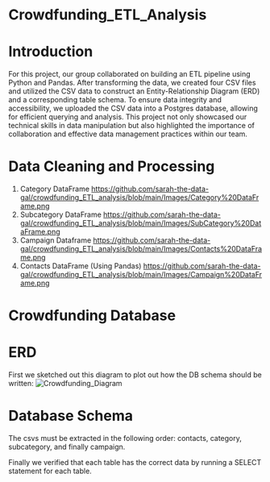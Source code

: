 # Crowdfunding_ETL_Analysis
# Introduction
For this project, our group collaborated on building an ETL pipeline using Python and Pandas. After transforming the data, we created four CSV files  and utilized the CSV data to construct an Entity-Relationship Diagram (ERD) and a corresponding table schema. To ensure data integrity and accessibility, we uploaded the CSV data into a Postgres database, allowing for efficient querying and analysis. This project not only showcased our technical skills in data manipulation but also highlighted the importance of collaboration and effective data management practices within our team.

# Data Cleaning and Processing 
1. Category DataFrame
https://github.com/sarah-the-data-gal/crowdfunding_ETL_analysis/blob/main/Images/Category%20DataFrame.png
2. Subcategory DataFrame
https://github.com/sarah-the-data-gal/crowdfunding_ETL_analysis/blob/main/Images/SubCategory%20DataFrame.png
3. Campaign Dataframe
https://github.com/sarah-the-data-gal/crowdfunding_ETL_analysis/blob/main/Images/Contacts%20DataFrame.png
4. Contacts DataFrame (Using Pandas)
https://github.com/sarah-the-data-gal/crowdfunding_ETL_analysis/blob/main/Images/Campaign%20DataFrame.png


# Crowdfunding Database 
# ERD
First we sketched out this diagram to plot out how the DB schema should be written:
![Crowdfunding_Diagram](https://github.com/sarah-the-data-gal/crowdfunding_ETL_analysis/assets/159952161/5ec45d28-eed1-4a90-8025-d9923789a734)


# Database Schema 
The csvs must be extracted in the following order: contacts, category, subcategory, and finally campaign. 

Finally we verified that each table has the correct data by running a SELECT statement for each table. 
